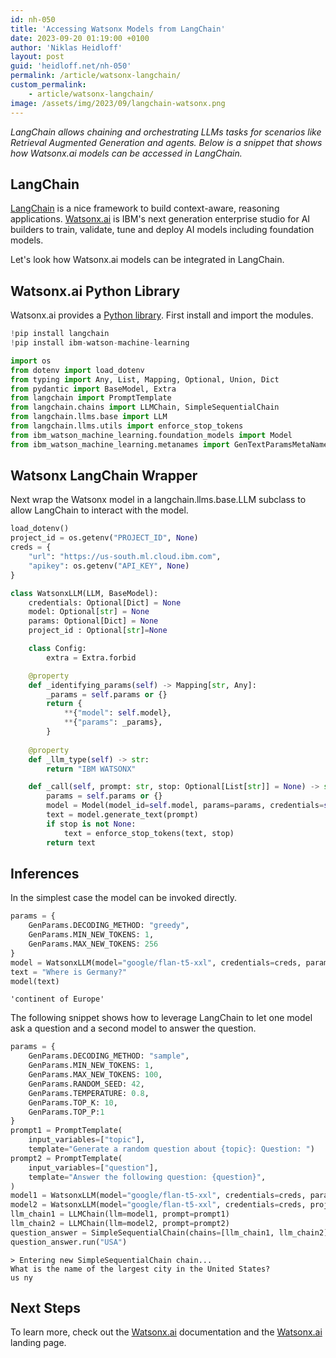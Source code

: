 ```yaml
---
id: nh-050
title: 'Accessing Watsonx Models from LangChain'
date: 2023-09-20 01:19:00 +0100
author: 'Niklas Heidloff'
layout: post
guid: 'heidloff.net/nh-050'
permalink: /article/watsonx-langchain/
custom_permalink:
    - article/watsonx-langchain/
image: /assets/img/2023/09/langchain-watsonx.png
---
```


*LangChain allows chaining and orchestrating LLMs tasks for scenarios like Retrieval Augmented Generation and agents. Below is a snippet that shows how Watsonx.ai models can be accessed in LangChain.*

## LangChain

[LangChain](https://www.langchain.com/) is a nice framework to build context-aware, reasoning applications. [Watsonx.ai](https://www.ibm.com/products/watsonx-ai) is IBM's next generation enterprise studio for AI builders to train, validate, tune and deploy AI models including foundation models.

Let's look how Watsonx.ai models can be integrated in LangChain.

## Watsonx.ai Python Library

Watsonx.ai provides a [Python library](https://eu-de.dataplatform.cloud.ibm.com/docs/content/wsj/analyze-data/fm-python-lib.html?context=wx&audience=wdp). First install and import the modules.

```python
!pip install langchain
!pip install ibm-watson-machine-learning

import os
from dotenv import load_dotenv
from typing import Any, List, Mapping, Optional, Union, Dict
from pydantic import BaseModel, Extra
from langchain import PromptTemplate
from langchain.chains import LLMChain, SimpleSequentialChain
from langchain.llms.base import LLM
from langchain.llms.utils import enforce_stop_tokens
from ibm_watson_machine_learning.foundation_models import Model
from ibm_watson_machine_learning.metanames import GenTextParamsMetaNames as GenParams
```

## Watsonx LangChain Wrapper

Next wrap the Watsonx model in a langchain.llms.base.LLM subclass to allow LangChain to interact with the model.

```python
load_dotenv()
project_id = os.getenv("PROJECT_ID", None)
creds = {
    "url": "https://us-south.ml.cloud.ibm.com",
    "apikey": os.getenv("API_KEY", None)
}

class WatsonxLLM(LLM, BaseModel):
    credentials: Optional[Dict] = None
    model: Optional[str] = None
    params: Optional[Dict] = None
    project_id : Optional[str]=None

    class Config:
        extra = Extra.forbid

    @property
    def _identifying_params(self) -> Mapping[str, Any]:
        _params = self.params or {}
        return {
            **{"model": self.model},
            **{"params": _params},
        }
    
    @property
    def _llm_type(self) -> str:
        return "IBM WATSONX"

    def _call(self, prompt: str, stop: Optional[List[str]] = None) -> str:
        params = self.params or {}
        model = Model(model_id=self.model, params=params, credentials=self.credentials, project_id=self.project_id)
        text = model.generate_text(prompt)
        if stop is not None:
            text = enforce_stop_tokens(text, stop)
        return text
```

## Inferences

In the simplest case the model can be invoked directly.

```python
params = {
    GenParams.DECODING_METHOD: "greedy",
    GenParams.MIN_NEW_TOKENS: 1,
    GenParams.MAX_NEW_TOKENS: 256
}
model = WatsonxLLM(model="google/flan-t5-xxl", credentials=creds, params=params, project_id=project_id)
text = "Where is Germany?"
model(text)
```

```text
'continent of Europe'
```

The following snippet shows how to leverage LangChain to let one model ask a question and a second model to answer the question.

```python
params = {
    GenParams.DECODING_METHOD: "sample",
    GenParams.MIN_NEW_TOKENS: 1,
    GenParams.MAX_NEW_TOKENS: 100,
    GenParams.RANDOM_SEED: 42,
    GenParams.TEMPERATURE: 0.8,
    GenParams.TOP_K: 10,
    GenParams.TOP_P:1
}
prompt1 = PromptTemplate(
    input_variables=["topic"], 
    template="Generate a random question about {topic}: Question: ")
prompt2 = PromptTemplate(
    input_variables=["question"],
    template="Answer the following question: {question}",
)
model1 = WatsonxLLM(model="google/flan-t5-xxl", credentials=creds, params=params, project_id=project_id)
model2 = WatsonxLLM(model="google/flan-t5-xxl", credentials=creds, project_id=project_id)
llm_chain1 = LLMChain(llm=model1, prompt=prompt1)
llm_chain2 = LLMChain(llm=model2, prompt=prompt2)
question_answer = SimpleSequentialChain(chains=[llm_chain1, llm_chain2], verbose=True)
question_answer.run("USA")
```

```text
> Entering new SimpleSequentialChain chain...
What is the name of the largest city in the United States?
us ny
```

## Next Steps

To learn more, check out the [Watsonx.ai](https://eu-de.dataplatform.cloud.ibm.com/docs/content/wsj/analyze-data/fm-overview.html?context=wx&audience=wdp) documentation and the [Watsonx.ai](https://www.ibm.com/products/watsonx-ai) landing page.